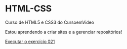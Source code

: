 # HTML-CSS
 Curso de HTML5 e CSS3 do CursoemVideo

 Estou aprendendo a criar sites e a gerenciar repositórios!

 <a href="https://arthurramos04.github.io/HTML-CSS/EXERCICIOS/EX021/caixa02.html" target="_blank">Executar o exercício 021</a>
